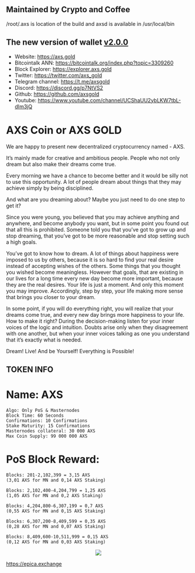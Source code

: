 ## Maintained by Crypto and Coffee
/root/.axs is location of the build and axsd is available in /usr/local/bin

## The new version of wallet [v2.0.0](https://github.com/axsgold/axs/releases)

- Website: https://axs.gold
- Bitcointalk ANN: https://bitcointalk.org/index.php?topic=3309260
- Block Explorer: https://explorer.axs.gold
- Twitter: https://twitter.com/axs_gold
- Telegram channel: https://t.me/axsgold
- Discord: https://discord.gg/p7NtVS2
- Github: https://github.com/axsgold
- Youtube: https://www.youtube.com/channel/UCShaUU2ybLKW7tbL-dIm3jQ

	

# AXS Coin or AXS GOLD

We are happy to present new decentralized cryptocurrency named - AXS.

It’s mainly made for creative and ambitious people.
People who not only dream but also make their dreams come true.

Every morning we have a chance to become better and it would be silly not to use this opportunity. A lot of people dream about things that they may achieve simply by being disciplined.

And what are you dreaming about? Maybe you just need to do one step to get it?

Since you were young, you believed that you may achieve anything and anywhere, and become anybody you want, but in some point you found out that all this is prohibited. Someone told you that you’ve got to grow up and stop dreaming, that you’ve got to be more reasonable and stop setting such a high goals.

You’ve got to know how to dream.  A lot of things about happiness were imposed to us by others,  because it is so hard to find your real desire instead of accepting wishes of the others. Some  things that you thought you wished become meaningless. However that goals, that are existing in our lives for a long time every new day become more important, because they are the real desires.
Your life is just a moment. And only this moment you may improve. Accordingly, step by step, your life making more sense that brings you closer to your dream.

In some point, if you will do everything right, you will realize that your dreams come true, and every new day brings more happiness to your life.  How to make it right? During the decision-making listen for your inner voices of the logic and intuition. Doubts arise only when they disagreement with one another, but when your inner voices talking as one you understand that it’s exactly what is needed.

Dream! Live! And be Yourself! Everything is Possible!

## TOKEN INFO

# Name: AXS

```
Algo: Only PoS & Masternodes
Block Time: 60 Seconds
Confirmations: 10 Confirmations
Stake Maturity: 15 Confirmations
Masternodes collateral: 30 000 AXS
Max Coin Supply: 99 000 000 AXS
```

# PoS Block Reward:

```
Blocks: 201-2,102,399 = 3,15 AXS 
(3,01 AXS for MN and 0,14 AXS Staking)

Blocks: 2,102,400-4,204,799 = 1,25 AXS 
(1,05 AXS for MN and 0,2 AXS Staking)

Blocks: 4,204,800-6,307,199 = 0,7 AXS 
(0,55 AXS for MN and 0,15 AXS Staking)

Blocks: 6,307,200-8,409,599 = 0,35 AXS 
(0,28 AXS for MN and 0,07 AXS Staking)

Blocks: 8,409,600-10,511,999 = 0,15 AXS 
(0,12 AXS for MN and 0,03 AXS Staking)
```
<p align="center">
  <img src="https://axs.gold/img/bt/epica-dex1.jpg">


https://epica.exchange

</p>
